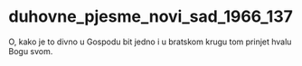 # duhovne_pjesme_novi_sad_1966_137
O, kako je to divno u Gospodu bit jedno i u bratskom krugu tom prinjet hvalu Bogu svom.